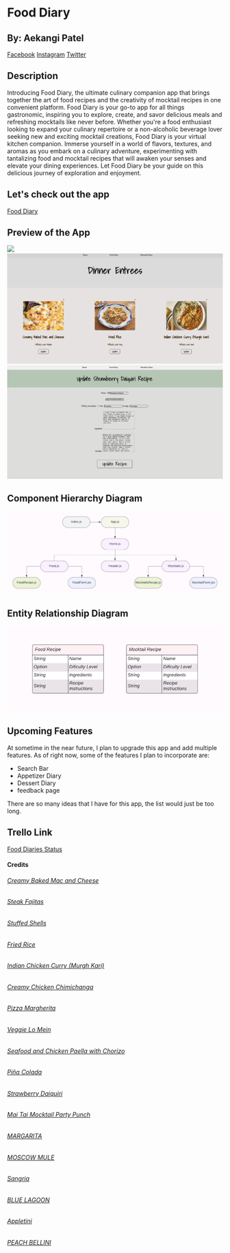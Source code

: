 # Food Diary

## By: Aekangi Patel

[Facebook](http://www.instaa.com)
[Instagram](http://www.instaa.com)
[Twitter](http://www.instaa.com)

## Description

Introducing Food Diary, the ultimate culinary companion app that brings together the art of food recipes and the creativity of mocktail recipes in one convenient platform. Food Diary is your go-to app for all things gastronomic, inspiring you to explore, create, and savor delicious meals and refreshing mocktails like never before. Whether you're a food enthusiast looking to expand your culinary repertoire or a non-alcoholic beverage lover seeking new and exciting mocktail creations, Food Diary is your virtual kitchen companion. Immerse yourself in a world of flavors, textures, and aromas as you embark on a culinary adventure, experimenting with tantalizing food and mocktail recipes that will awaken your senses and elevate your dining experiences. Let Food Diary be your guide on this delicious journey of exploration and enjoyment.

## Let's check out the app

[Food Diary](https://fooddiary82.herokuapp.com/)

## Preview of the App

![](client/src/image/HomePage.png)
![](client/src/image/entreePage.png)
![](client/src/image/addMocktail.png)

## Component Hierarchy Diagram

![](DiagramsIMG/FoodDiariesComp.png)

## Entity Relationship Diagram

![](DiagramsIMG/FoodDiariesERDChartt.png)

## Upcoming Features

At sometime in the near future, I plan to upgrade this app and add multiple features. As of right now, some of the features I plan to incorporate are:

- Search Bar
- Appetizer Diary
- Dessert Diary
- feedback page

There are so many ideas that I have for this app, the list would just be too long.

## Trello Link

[Food Diaries Status](https://trello.com/invite/b/2Vfdtfja/ATTI35adf591a08c0404513406dc21ea80b7A5365C28/food-diaries)

#### Credits

###### [Creamy Baked Mac and Cheese](https://www.thechunkychef.com/family-favorite-baked-mac-and-cheese/#wprm-recipe-container-9151)

###### [Steak Fajitas](https://cooking.nytimes.com/recipes/1018078-steak-fajitas)

###### [Stuffed Shells](https://www.allrecipes.com/recipe/21532/stuffed-shells-iii/)

###### [Fried Rice](https://www.allrecipes.com/recipe/79543/fried-rice-restaurant-style/)

###### [Indian Chicken Curry (Murgh Kari)](https://www.allrecipes.com/recipe/212721/indian-chicken-curry-murgh-kari/)

###### [Creamy Chicken Chimichanga](https://tasty.co/recipe/creamy-chicken-chimichanga)

###### [Pizza Margherita](https://cooking.nytimes.com/recipes/1016231-pizza-margherita)

###### [Veggie Lo Mein](https://momsdish.com/veggie-lo-mein)

###### [Seafood and Chicken Paella with Chorizo](https://www.foodandwine.com/recipes/seafood-and-chicken-paella-chorizo)

###### [Piña Colada](https://www.thespruceeats.com/virgin-pina-colada-recipe-2097115)

###### [Strawberry Daiquiri](https://mindfulmocktail.com/virgin-strawberry-daiquiri-margarita/#wprm-recipe-container-6859)

###### [Mai Tai Mocktail Party Punch](https://lizoncall.com/mai-tai-mocktail-party-punch/)

###### [MARGARITA](https://www.food.com/recipe/virgin-margarita-433547)

###### [MOSCOW MULE](https://www.yummymummykitchen.com/2019/12/moscow-mule-mocktail-recipe.html)

###### [Sangria](https://mindfulmocktail.com/non-alcoholic-sangria-recipe/)

###### [BLUE LAGOON](https://savortheflavour.com/blue-lagoon/)

###### [Appletini](https://foodtokwithsherin.com/2022/08/12/appletini-mocktail/)

###### [PEACH BELLINI](https://mocktail.net/non-alcoholic-bellini-mocktail-recipe/)
